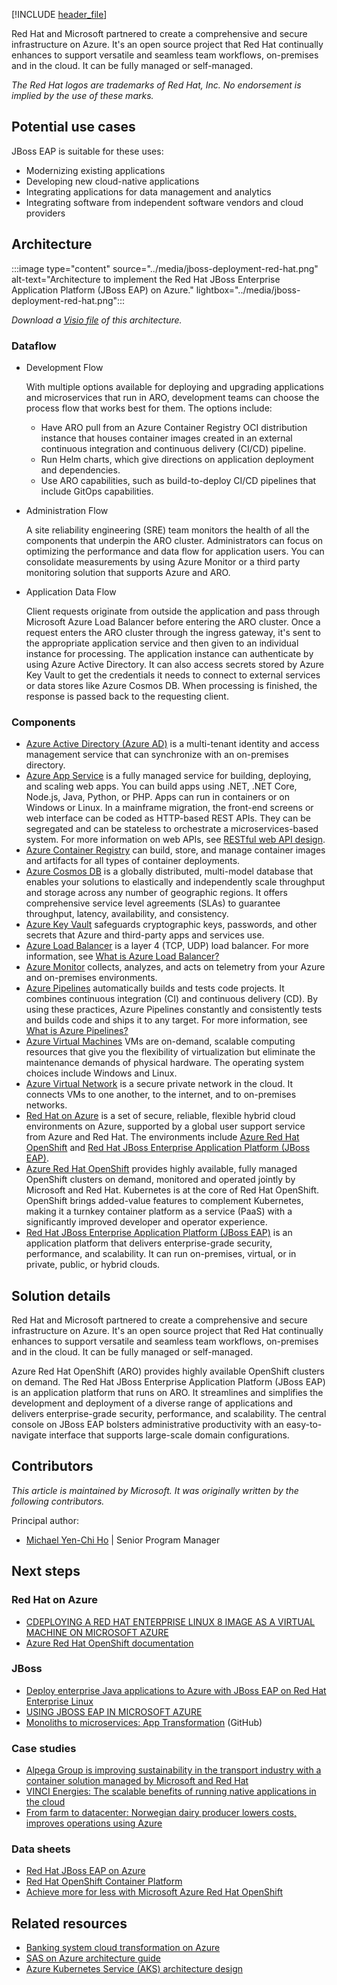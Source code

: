 [!INCLUDE [header_file](../../../includes/sol-idea-header.md)]

Red Hat and Microsoft partnered to create a comprehensive and secure infrastructure on Azure. It's an open source project that Red Hat continually enhances to support versatile and seamless team workflows, on-premises and in the cloud. It can be fully managed or self-managed.

_The Red Hat logos are trademarks of Red Hat, Inc. No endorsement is implied by the use of these marks._

## Potential use cases

JBoss EAP is suitable for these uses:

- Modernizing existing applications
- Developing new cloud-native applications
- Integrating applications for data management and analytics
- Integrating software from independent software vendors and cloud providers

## Architecture

:::image type="content" source="../media/jboss-deployment-red-hat.png" alt-text="Architecture to implement the Red Hat JBoss Enterprise Application Platform (JBoss EAP) on Azure." lightbox="../media/jboss-deployment-red-hat.png":::

*Download a [Visio file](https://arch-center.azureedge.net/jboss-deployment-red-hat.vsdx) of this architecture.*

### Dataflow

- Development Flow

  With multiple options available for deploying and upgrading applications and microservices that run in ARO, development teams can choose the process flow that works best for them. The options include:

  - Have ARO pull from an Azure Container Registry OCI distribution instance  that houses container images created in an external continuous integration and continuous delivery (CI/CD) pipeline.
  - Run Helm charts, which give directions on application deployment and dependencies.
  - Use ARO capabilities, such as build-to-deploy CI/CD pipelines that include GitOps capabilities.

- Administration Flow

  A site reliability engineering (SRE) team monitors the health of all the components that underpin the ARO cluster.  Administrators can focus on optimizing the performance and data flow for application users. You can consolidate measurements by using Azure Monitor or a third party monitoring solution that supports Azure and ARO.

- Application Data Flow

  Client requests originate from outside the application and pass through Microsoft Azure Load Balancer before entering the ARO cluster. Once a request enters the ARO cluster through the ingress gateway, it's sent to the appropriate application service and then given to an individual instance for processing. The application instance can authenticate by using Azure Active Directory. It can also access secrets stored by Azure Key Vault to get the credentials it needs to connect to external services or data stores like Azure Cosmos DB. When processing is finished, the response is passed back to the requesting client.

### Components

- [Azure Active Directory (Azure AD)](https://azure.microsoft.com/services/active-directory) is a multi-tenant identity and access management service that can synchronize with an on-premises directory.
- [Azure App Service](https://azure.microsoft.com/services/app-service) is a fully managed service for building, deploying, and scaling web apps. You can build apps using .NET, .NET Core, Node.js, Java, Python, or PHP. Apps can run in containers or on Windows or Linux. In a mainframe migration, the front-end screens or web interface can be coded as HTTP-based REST APIs. They can be segregated and can be stateless to orchestrate a microservices-based system. For more information on web APIs, see [RESTful web API design](../../best-practices/api-design.md).
- [Azure Container Registry](https://azure.microsoft.com/services/container-registry) can build, store, and manage container images and artifacts for all types of container deployments.
- [Azure Cosmos DB](https://azure.microsoft.com/services/cosmos-db) is a globally distributed, multi-model database that enables your solutions to elastically and independently scale throughput and storage across any number of geographic regions. It offers comprehensive service level agreements (SLAs) to guarantee throughput, latency, availability, and consistency.
- [Azure Key Vault](https://azure.microsoft.com/services/key-vault) safeguards cryptographic keys, passwords, and other secrets that Azure and third-party apps and services use.
- [Azure Load Balancer](https://azure.microsoft.com/services/load-balancer) is a layer 4 (TCP, UDP) load balancer. For more information, see [What is Azure Load Balancer?](/azure/load-balancer/load-balancer-overview)
- [Azure Monitor](https://azure.microsoft.com/services/monitor) collects, analyzes, and acts on telemetry from your Azure and on-premises environments.
- [Azure Pipelines](https://azure.microsoft.com/services/devops/pipelines) automatically builds and tests code projects. It combines continuous integration (CI) and continuous delivery (CD). By using these practices, Azure Pipelines constantly and consistently tests and builds code and ships it to any target. For more information, see [What is Azure Pipelines?](/azure/devops/pipelines/get-started/what-is-azure-pipelines)
- [Azure Virtual Machines](https://azure.microsoft.com/services/virtual-machines) VMs are on-demand, scalable computing resources that give you the flexibility of virtualization but eliminate the maintenance demands of physical hardware. The operating system choices include Windows and Linux.
- [Azure Virtual Network](https://azure.microsoft.com/services/virtual-network) is a secure private network in the cloud. It connects VMs to one another, to the internet, and to on-premises networks.
- [Red Hat on Azure](https://azure.microsoft.com/overview/linux-on-azure/red-hat) is a set of secure, reliable, flexible hybrid cloud environments on Azure, supported by a global user support service from Azure and Red Hat. The environments include [Azure Red Hat OpenShift](https://azure.microsoft.com/services/openshift) and [Red Hat JBoss Enterprise Application Platform (JBoss EAP)](https://azuremarketplace.microsoft.com/marketplace/apps/redhat.jboss-eap-rhel).
- [Azure Red Hat OpenShift](https://azure.microsoft.com/services/openshift) provides highly available, fully managed OpenShift clusters on demand, monitored and operated jointly by Microsoft and Red Hat. Kubernetes is at the core of Red Hat OpenShift. OpenShift brings added-value features to complement Kubernetes, making it a turnkey container platform as a service (PaaS) with a significantly improved developer and operator experience.
- [Red Hat JBoss Enterprise Application Platform (JBoss EAP)](https://azuremarketplace.microsoft.com/marketplace/apps/redhat.jboss-eap-rhel) is an application platform that delivers enterprise-grade security, performance, and scalability. It can run on-premises, virtual, or in private, public, or hybrid clouds.

## Solution details

Red Hat and Microsoft partnered to create a comprehensive and secure infrastructure on Azure. It's an open source project that Red Hat continually enhances to support versatile and seamless team workflows, on-premises and in the cloud. It can be fully managed or self-managed.

Azure Red Hat OpenShift (ARO) provides highly available OpenShift clusters on demand. The Red Hat JBoss Enterprise Application Platform (JBoss EAP) is an application platform that runs on ARO. It streamlines and simplifies the development and deployment of a diverse range of applications and delivers enterprise-grade security, performance, and scalability. The central console on JBoss EAP bolsters administrative productivity with an easy-to-navigate interface that supports large-scale domain configurations.

## Contributors

*This article is maintained by Microsoft. It was originally written by the following contributors.*

Principal author:

 * [Michael Yen-Chi Ho](https://www.linkedin.com/in/yenchiho) | Senior Program Manager

## Next steps

### Red Hat on Azure

- [CDEPLOYING A RED HAT ENTERPRISE LINUX 8 IMAGE AS A VIRTUAL MACHINE ON MICROSOFT AZURE](https://access.redhat.com/documentation/en-us/red_hat_enterprise_linux/8/html-single/deploying_red_hat_enterprise_linux_8_on_public_cloud_platforms/index)
- [Azure Red Hat OpenShift documentation](/azure/openshift)

### JBoss

- [Deploy enterprise Java applications to Azure with JBoss EAP on Red Hat Enterprise Linux](/azure/virtual-machines/workloads/redhat/jboss-eap-on-rhel)
- [USING JBOSS EAP IN MICROSOFT AZURE](https://access.redhat.com/documentation/en-us/red_hat_jboss_enterprise_application_platform/7.0/html/using_jboss_eap_in_microsoft_azure/index)
- [Monoliths to microservices: App Transformation](https://github.com/SpektraSystems/Red-Hat-Modernize-Apps/tree/master/docs) (GitHub)

### Case studies

- [Alpega Group is improving sustainability in the transport industry with a container solution managed by Microsoft and Red Hat](https://customers.microsoft.com/story/1342697026461181048-alpega-group-professional-services-azure-english-austria)
- [VINCI Energies: The scalable benefits of running native applications in the cloud](https://customers.microsoft.com/story/1340822776599403898-vinci-energies-energy-microsoft365-en-netherlands)
- [From farm to datacenter: Norwegian dairy producer lowers costs, improves operations using Azure](https://customers.microsoft.com/story/820925-tine-manufacturing-azure)

### Data sheets

- [Red Hat JBoss EAP on Azure](https://www.redhat.com/rhdc/managed-files/cl-eap-on-azure-datasheet-f26716wg-202101-en.pdf)
- [Red Hat OpenShift Container Platform](https://www.redhat.com/rhdc/managed-files/cl-red-hat-openshift-container-platform-datasheet-f28985-202106.pdf)
- [Achieve more for less with Microsoft Azure Red Hat OpenShift](https://www.redhat.com/rhdc/managed-files/pa-microsoft-aro-cost-savings-brief-f27533-202103-en.pdf)

## Related resources

- [Banking system cloud transformation on Azure](../..//example-scenario/banking/banking-system-cloud-transformation.yml)
- [SAS on Azure architecture guide](../../guide/sas/sas-overview.yml)
- [Azure Kubernetes Service (AKS) architecture design](../../reference-architectures/containers/aks-start-here.md)
